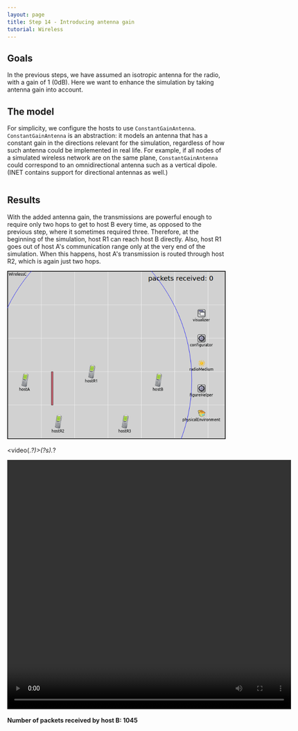 ```yaml
---
layout: page
title: Step 14 - Introducing antenna gain
tutorial: Wireless
---
```


## Goals

In the previous steps, we have assumed an isotropic antenna for the radio,
with a gain of 1 (0dB). Here we want to enhance the simulation by taking
antenna gain into account.

## The model

For simplicity, we configure the hosts to use `ConstantGainAntenna`.
`ConstantGainAntenna` is an abstraction: it models an antenna that has a
constant gain in the directions relevant for the simulation, regardless of
how such antenna could be implemented in real life. For example, if all
nodes of a simulated wireless network are on the same plane,
`ConstantGainAntenna` could correspond to an omnidirectional antenna such
as a vertical dipole. (INET contains support for directional antennas as
well.)

<p><pre class="snippet" src="../omnetpp.ini" from="\[Config Wireless14\]" until="####"></pre></p>

## Results

With the added antenna gain, the transmissions are powerful enough to require
only two hops to get to host B every time, as opposed to the previous step,
where it sometimes required three. Therefore, at the beginning of the
simulation, host R1 can reach host B directly.  Also, host R1 goes out of host
A's communication range only at the very end of the simulation. When this
happens, host A's transmission is routed through host R2, which is again just
two hops.

<img src="step14_2.gif">

<video(.*?)>(?s).*?</video>
<p><video autoplay loop controls onclick="this.paused ? this.play() : this.pause();" src="wireless-step14-1.mp4" width="655" height="575"></video></p>
<!--internal video recording, playback speed animation speed 1-->

**Number of packets received by host B: 1045**

